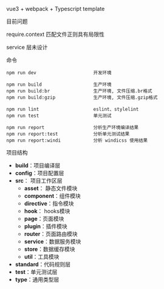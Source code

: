 vue3 + webpack + Typescript template

目前问题

require.context 匹配文件正则具有局限性

service 层未设计


命令
```
npm run dev                     开发环境

npm run build                   生产环境
npm run build:br                生产环境, 文件压缩.br格式
npm run build:gzip              生产环境, 文件压缩.gzip格式

npm run lint                    eslint、stylelint
npm run test                    单元测试

npm run report                  分析生产环境编译结果
npm run report:test             分析单元测试结果
npm run report:windi            分析 windicss 使用结果
```

项目结构
* **build**：项目编译层
* **config**：项目配置层
* **src**： 项目工作区层
  * **asset**： 静态文件模块
  * **component**：组件模块
  * **directive**：指令模块
  * **hook**： hooks模块
  * **page**：页面模块
  * **plugin**：插件模块
  * **router**：页面路由模块 
  * **service**：数据服务模块
  * **store**：数据缓存模块
  * **util**：工具模块
* **standard**：代码规则层
* **test**：单元测试层
* **type**：通用类型层